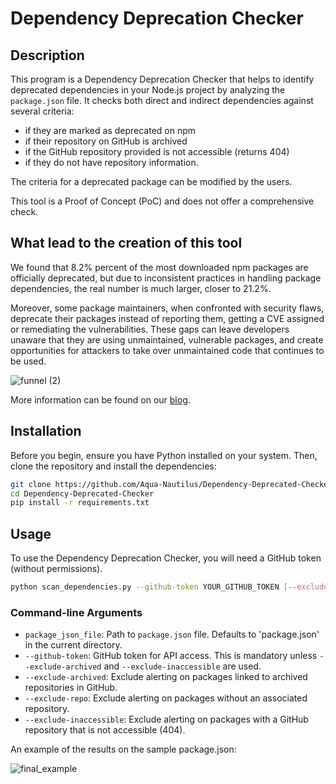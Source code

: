 # Dependency Deprecation Checker

## Description

This program is a Dependency Deprecation Checker that helps to identify deprecated dependencies in your Node.js project by analyzing the `package.json` file. It checks both direct and indirect dependencies against several criteria: 
* if they are marked as deprecated on npm
* if their repository on GitHub is archived
* if the GitHub repository provided is not accessible (returns 404)
* if they do not have repository information.
  
The criteria for a deprecated package can be modified by the users.

This tool is a Proof of Concept (PoC) and does not offer a comprehensive check.

## What lead to the creation of this tool

We found that 8.2% percent of the most downloaded npm packages are officially deprecated, but due to inconsistent practices in handling package dependencies, the real number is much larger, closer to 21.2%. 

Moreover, some package maintainers, when confronted with security flaws, deprecate their packages instead of reporting them, getting a CVE assigned or remediating the vulnerabilities. These gaps can leave developers unaware that they are using unmaintained, vulnerable packages, and create opportunities for attackers to take over unmaintained code that continues to be used.

![funnel (2)](https://github.com/Aqua-Nautilus/Dependency-Deprecated-Checker/assets/29836366/129ae729-6e53-40b6-b5d2-bca471617aec)

More information can be found on our [blog](https://blog.aquasec.com/deceptive-deprecation-the-truth-about-npm-deprecated-packages).

## Installation

Before you begin, ensure you have Python installed on your system. Then, clone the repository and install the dependencies:

```bash
git clone https://github.com/Aqua-Nautilus/Dependency-Deprecated-Checker.git
cd Dependency-Deprecated-Checker
pip install -r requirements.txt
```

## Usage

To use the Dependency Deprecation Checker, you will need a GitHub token (without permissions).

```bash
python scan_dependencies.py --github-token YOUR_GITHUB_TOKEN [--exclude-archived] [--exclude-repo] [--exclude-inaccessible] [package_json_file]
```

### Command-line Arguments

- `package_json_file`: Path to `package.json` file. Defaults to 'package.json' in the current directory.
- `--github-token`: GitHub token for API access. This is mandatory unless `--exclude-archived` and `--exclude-inaccessible` are used.
- `--exclude-archived`: Exclude alerting on packages linked to archived repositories in GitHub.
- `--exclude-repo`: Exclude alerting on packages without an associated repository.
- `--exclude-inaccessible`: Exclude alerting on packages with a GitHub repository that is not accessible (404).


An example of the results on the sample package.json:


![final_example](https://github.com/Ilaygoldman/dependency_deprecated/assets/29836366/1e81e68d-7378-459e-aa40-89bc84300dd7)

